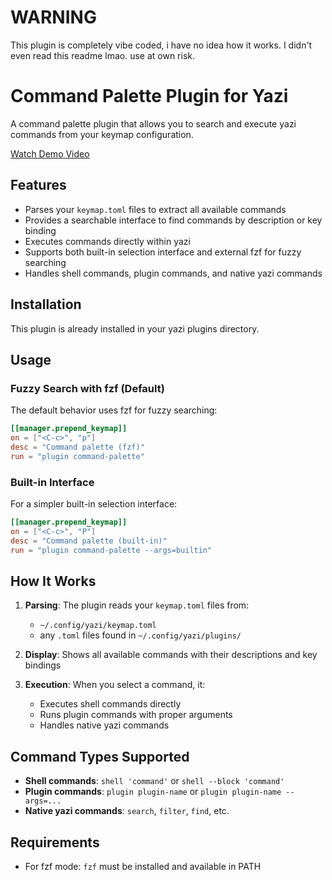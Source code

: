 # WARNING

This plugin is completely vibe coded, i have no idea how it works. I didn't even read this readme lmao. use at own risk.

# Command Palette Plugin for Yazi

A command palette plugin that allows you to search and execute yazi commands from your keymap configuration.

[Watch Demo Video](path/to/your/video.mp4)

## Features

- Parses your `keymap.toml` files to extract all available commands
- Provides a searchable interface to find commands by description or key binding
- Executes commands directly within yazi
- Supports both built-in selection interface and external fzf for fuzzy searching
- Handles shell commands, plugin commands, and native yazi commands

## Installation

This plugin is already installed in your yazi plugins directory.

## Usage

### Fuzzy Search with fzf (Default)

The default behavior uses fzf for fuzzy searching:

```toml
[[manager.prepend_keymap]]
on = ["<C-c>", "p"]
desc = "Command palette (fzf)"
run = "plugin command-palette"
```

### Built-in Interface

For a simpler built-in selection interface:

```toml
[[manager.prepend_keymap]]
on = ["<C-c>", "P"]
desc = "Command palette (built-in)"
run = "plugin command-palette --args=builtin"
```

## How It Works

1. **Parsing**: The plugin reads your `keymap.toml` files from:
   - `~/.config/yazi/keymap.toml`
   - any `.toml` files found in `~/.config/yazi/plugins/`

2. **Display**: Shows all available commands with their descriptions and key bindings

3. **Execution**: When you select a command, it:
   - Executes shell commands directly
   - Runs plugin commands with proper arguments
   - Handles native yazi commands

## Command Types Supported

- **Shell commands**: `shell 'command'` or `shell --block 'command'`
- **Plugin commands**: `plugin plugin-name` or `plugin plugin-name --args=...`
- **Native yazi commands**: `search`, `filter`, `find`, etc.

## Requirements

- For fzf mode: `fzf` must be installed and available in PATH 